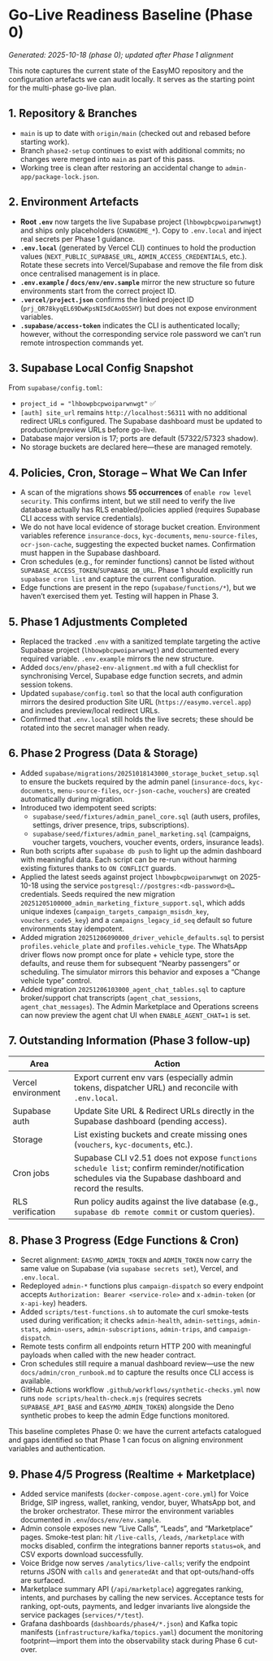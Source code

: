 # Go-Live Readiness Baseline (Phase 0)

_Generated: 2025-10-18 (phase 0); updated after Phase 1 alignment_

This note captures the current state of the EasyMO repository and the configuration artefacts we can audit locally. It serves as the starting point for the multi-phase go-live plan.

## 1. Repository & Branches

- `main` is up to date with `origin/main` (checked out and rebased before starting work).
- Branch `phase2-setup` continues to exist with additional commits; no changes were merged into `main` as part of this pass.
- Working tree is clean after restoring an accidental change to `admin-app/package-lock.json`.

## 2. Environment Artefacts

- **Root `.env`** now targets the live Supabase project (`lhbowpbcpwoiparwnwgt`) and ships only placeholders (`CHANGEME_*`). Copy to `.env.local` and inject real secrets per Phase 1 guidance.
- **`.env.local`** (generated by Vercel CLI) continues to hold the production values (`NEXT_PUBLIC_SUPABASE_URL`, `ADMIN_ACCESS_CREDENTIALS`, etc.). Rotate these secrets into Vercel/Supabase and remove the file from disk once centralised management is in place.
- **`.env.example` / `docs/env/env.sample`** mirror the new structure so future environments start from the correct project ID.
- **`.vercel/project.json`** confirms the linked project ID (`prj_OR78kyqEL69DwKpsNI5dCAoOS5HY`) but does not expose environment variables.
- **`.supabase/access-token`** indicates the CLI is authenticated locally; however, without the corresponding service role password we can’t run remote introspection commands yet.

## 3. Supabase Local Config Snapshot

From `supabase/config.toml`:

- `project_id = "lhbowpbcpwoiparwnwgt"` ✅
- `[auth] site_url` remains `http://localhost:56311` with no additional redirect URLs configured. The Supabase dashboard must be updated to production/preview URLs before go-live.
- Database major version is 17; ports are default (57322/57323 shadow).
- No storage buckets are declared here—these are managed remotely.

## 4. Policies, Cron, Storage – What We Can Infer

- A scan of the migrations shows **55 occurrences** of `enable row level security`. This confirms intent, but we still need to verify the live database actually has RLS enabled/policies applied (requires Supabase CLI access with service credentials).
- We do not have local evidence of storage bucket creation. Environment variables reference `insurance-docs`, `kyc-documents`, `menu-source-files`, `ocr-json-cache`, suggesting the expected bucket names. Confirmation must happen in the Supabase dashboard.
- Cron schedules (e.g., for reminder functions) cannot be listed without `SUPABASE_ACCESS_TOKEN`/`SUPABASE_DB_URL`. Phase 1 should explicitly run `supabase cron list` and capture the current configuration.
- Edge functions are present in the repo (`supabase/functions/*`), but we haven’t exercised them yet. Testing will happen in Phase 3.

## 5. Phase 1 Adjustments Completed

- Replaced the tracked `.env` with a sanitized template targeting the active Supabase project (`lhbowpbcpwoiparwnwgt`) and documented every required variable. `.env.example` mirrors the new structure.
- Added `docs/env/phase2-env-alignment.md` with a full checklist for synchronising Vercel, Supabase edge function secrets, and admin session tokens.
- Updated `supabase/config.toml` so that the local auth configuration mirrors the desired production Site URL (`https://easymo.vercel.app`) and includes preview/local redirect URLs.
- Confirmed that `.env.local` still holds the live secrets; these should be rotated into the secret manager when ready.

## 6. Phase 2 Progress (Data & Storage)

- Added `supabase/migrations/20251018143000_storage_bucket_setup.sql` to ensure the buckets required by the admin panel (`insurance-docs`, `kyc-documents`, `menu-source-files`, `ocr-json-cache`, `vouchers`) are created automatically during migration.
- Introduced two idempotent seed scripts:
  - `supabase/seed/fixtures/admin_panel_core.sql` (auth users, profiles, settings, driver presence, trips, subscriptions).
  - `supabase/seed/fixtures/admin_panel_marketing.sql` (campaigns, voucher targets, vouchers, voucher events, orders, insurance leads).
- Run both scripts after `supabase db push` to light up the admin dashboard with meaningful data. Each script can be re-run without harming existing fixtures thanks to `ON CONFLICT` guards.
- Applied the latest seeds against project `lhbowpbcpwoiparwnwgt` on 2025-10-18 using the service `postgresql://postgres:<db-password>@…` credentials. Seeds required the new migration `20251205100000_admin_marketing_fixture_support.sql`, which adds unique indexes (`campaign_targets_campaign_msisdn_key`, `vouchers_code5_key`) and a `campaigns_legacy_id_seq` default so future environments stay idempotent.
- Added migration `20251206090000_driver_vehicle_defaults.sql` to persist `profiles.vehicle_plate` and `profiles.vehicle_type`. The WhatsApp driver flows now prompt once for plate + vehicle type, store the defaults, and reuse them for subsequent “Nearby passengers” or scheduling. The simulator mirrors this behavior and exposes a “Change vehicle type” control.
- Added migration `20251206103000_agent_chat_tables.sql` to capture broker/support chat transcripts (`agent_chat_sessions`, `agent_chat_messages`). The Admin Marketplace and Operations screens can now preview the agent chat UI when `ENABLE_AGENT_CHAT=1` is set.

## 7. Outstanding Information (Phase 3 follow-up)

| Area                | Action                                                                                              |
|---------------------|-----------------------------------------------------------------------------------------------------|
| Vercel environment  | Export current env vars (especially admin tokens, dispatcher URL) and reconcile with `.env.local`. |
| Supabase auth       | Update Site URL & Redirect URLs directly in the Supabase dashboard (pending access).               |
| Storage             | List existing buckets and create missing ones (`vouchers`, `kyc-documents`, etc.).                 |
| Cron jobs           | Supabase CLI v2.51 does not expose `functions schedule list`; confirm reminder/notification schedules via the Supabase dashboard and record the results. |
| RLS verification    | Run policy audits against the live database (e.g., `supabase db remote commit` or custom queries). |

## 8. Phase 3 Progress (Edge Functions & Cron)

- Secret alignment: `EASYMO_ADMIN_TOKEN` and `ADMIN_TOKEN` now carry the same value on Supabase (via `supabase secrets set`), Vercel, and `.env.local`.
- Redeployed `admin-*` functions plus `campaign-dispatch` so every endpoint accepts `Authorization: Bearer <service-role>` and `x-admin-token` (or `x-api-key`) headers.
- Added `scripts/test-functions.sh` to automate the curl smoke-tests used during verification; it checks `admin-health`, `admin-settings`, `admin-stats`, `admin-users`, `admin-subscriptions`, `admin-trips`, and `campaign-dispatch`.
- Remote tests confirm all endpoints return HTTP 200 with meaningful payloads when called with the new header contract.
- Cron schedules still require a manual dashboard review—use the new `docs/admin/cron_runbook.md` to capture the results once CLI access is available.
- GitHub Actions workflow `.github/workflows/synthetic-checks.yml` now runs `node scripts/health-check.mjs` (requires secrets `SUPABASE_API_BASE` and `EASYMO_ADMIN_TOKEN`) alongside the Deno synthetic probes to keep the admin Edge functions monitored.

This baseline completes Phase 0: we have the current artefacts catalogued and gaps identified so that Phase 1 can focus on aligning environment variables and authentication.

## 9. Phase 4/5 Progress (Realtime + Marketplace)

- Added service manifests (`docker-compose.agent-core.yml`) for Voice Bridge, SIP ingress, wallet, ranking, vendor, buyer, WhatsApp bot, and the broker orchestrator. These mirror the environment variables documented in `.env`/`docs/env/env.sample`.
- Admin console exposes new “Live Calls”, “Leads”, and “Marketplace” pages. Smoke-test plan: hit `/live-calls`, `/leads`, `/marketplace` with mocks disabled, confirm the integrations banner reports `status=ok`, and CSV exports download successfully.
- Voice Bridge now serves `/analytics/live-calls`; verify the endpoint returns JSON with `calls` and `generatedAt` and that opt-outs/hand-offs are surfaced.
- Marketplace summary API (`/api/marketplace`) aggregates ranking, intents, and purchases by calling the new services. Acceptance tests for ranking, opt-outs, payments, and ledger invariants live alongside the service packages (`services/*/test`).
- Grafana dashboards (`dashboards/phase4/*.json`) and Kafka topic manifests (`infrastructure/kafka/topics.yaml`) document the monitoring footprint—import them into the observability stack during Phase 6 cut-over.
